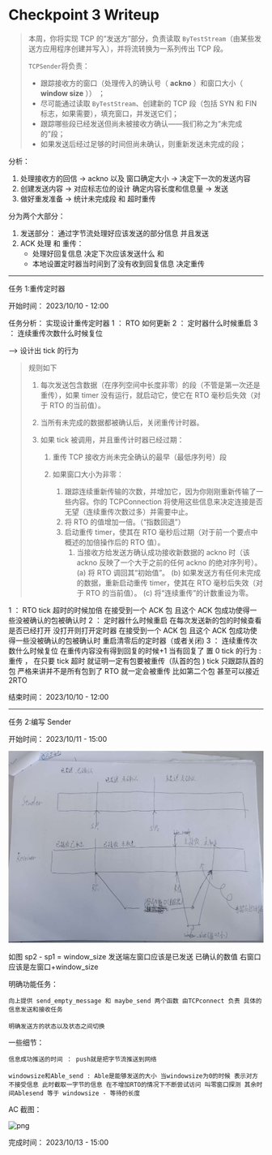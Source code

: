 # Checkpoint 3 Writeup

> 本周，你将实现 TCP 的“发送方”部分，负责读取 `ByTestStream`（由某些发送方应用程序创建并写入），并将流转换为一系列传出 TCP 段。
>
> `TCPSender`将负责：
>
> - 跟踪接收方的窗口（处理传入的确认号（ **ackno** ）和窗口大小（ **window size** ）） ；
> - 尽可能通过读取 `ByTestStream`、创建新的 TCP 段（包括 SYN 和 FIN 标志，如果需要），填充窗口，并发送它们；
> - 跟踪哪些段已经发送但尚未被接收方确认——我们称之为“未完成的”段；
> - 如果发送后经过足够的时间但尚未确认，则重新发送未完成的段；

分析：

1. 处理接收方的回信 -> ackno 以及 窗口确定大小 -> 决定下一次的发送内容
2. 创建发送内容 -> 对应标志位的设计 确定内容长度和信息量 -> 发送
3. 做好重发准备 -> 统计未完成段 和 超时重传

分为两个大部分：

1. 发送部分： 通过字节流处理好应该发送的部分信息 并且发送
2. ACK 处理 和 重传：
   - 处理好回复信息 决定下次应该发送什么 和
   - 本地设置定时器当时间到了没有收到回复信息 决定重传

---

任务 1:重传定时器

开始时间： 2023/10/10 - 12:00

任务分析：
实现设计重传定时器
1 ： RTO 如何更新
2 ： 定时器什么时候重启
3 ： 连续重传次数什么时候复位

--> 设计出 tick 的行为

> 规则如下
>
> 1. 每次发送包含数据（在序列空间中长度非零）的段（不管是第一次还是重传），如果 timer 没有运行，就启动它，使它在 RTO 毫秒后失效（对于 RTO 的当前值）。
> 2. 当所有未完成的数据都被确认后，关闭重传计时器。
> 3. 如果 tick 被调用，并且重传计时器已经过期：
>
>    1. 重传 TCP 接收方尚未完全确认的最早（最低序列号）段
>    2. 如果窗口大小为非零：
>
>       1. 跟踪连续重新传输的次数，并增加它，因为你刚刚重新传输了一些内容。你的 TCPConnection 将使用这些信息来决定连接是否无望（连续重传次数过多）并需要中止。
>       2. 将 RTO 的值增加一倍。（“指数回退”）
>       3. 启动重传 timer，使其在 RTO 毫秒后过期（对于前一个要点中概述的加倍操作后的 RTO 值）。
>          1. 当接收方给发送方确认成功接收新数据的 ackno 时（该 ackno 反映了一个大于之前的任何 ackno 的绝对序列号）。
>             (a) 将 RTO 调回其“初始值”。
>             (b) 如果发送方有任何未完成的数据，重新启动重传 timer，使其在 RTO 毫秒后失效（对于 RTO 的当前值）。
>             (c) 将“连续重传”的计数重设为零。

1 ： RTO tick 超时的时候加倍 在接受到一个 ACK 包 且这个 ACK 包成功使得一些没被确认的包被确认时
2 ： 定时器什么时候重启 在每次发送新的包的时候查看是否已经打开 没打开则打开定时器 在接受到一个 ACK 包 且这个 ACK 包成功使得一些没被确认的包被确认时 重启清零后的定时器（或者关闭)
3 ： 连续重传次数什么时候复位 在重传内容没有得到回复的时候+1 当有回复了 置 0
tick 的行为 : 重传 ， 在只要 tick 超时 就证明一定有包要被重传（队首的包 ) tick 只跟踪队首的包 严格来讲并不是所有包到了 RTO 就一定会被重传 比如第二个包 甚至可以接近 2RTO

结束时间： 2023/10/10 - 12:00

---

任务 2:编写 Sender

开始时间： 2023/10/11 - 15:00

![3-1](./png/jpg3-1.jpg)

如图 sp2 - sp1 = window_size
发送端左窗口应该是已发送 已确认的数值 右窗口应该是左窗口+window_size

明确功能任务：

    向上提供 send_empty_message 和 maybe_send 两个函数 由TCPconnect 负责 具体的信息发送和接收任务

    明确发送方的状态以及状态之间切换

一些细节：

    信息成功推送的时间 ： push就是把字节流推送到网络

    windowsize和Able_send : Able是能够发送的大小 当windowsize为0的时候 表示对方不接受信息 此时截取一字节的信息 在不增加RTO的情况下不断尝试访问 叫零窗口探测 其余时间Ablesend 等于 windowsize - 等待的长度

AC 截图：

![png](../png/png3-1.png)

完成时间： 2023/10/13 - 15:00
